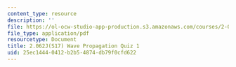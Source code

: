 ```yaml
---
content_type: resource
description: ''
file: https://ol-ocw-studio-app-production.s3.amazonaws.com/courses/2-062j-wave-propagation-spring-2017/25ec14440412b2b54874db79f0cfd622_MIT2_062J_S17_quiz1.pdf
file_type: application/pdf
resourcetype: Document
title: 2.062J(S17) Wave Propagation Quiz 1
uid: 25ec1444-0412-b2b5-4874-db79f0cfd622
---
```

